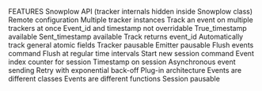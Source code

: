 FEATURES
Snowplow API (tracker internals hidden inside Snowplow class)
Remote configuration
Multiple tracker instances
Track an event on multiple trackers at once
Event_id and timestamp not overridable
True_timestamp available
Sent_timestamp available
Track returns event_id
Automatically track general atomic fields
Tracker pausable
Emitter pausable
Flush events command
Flush at regular time intervals
Start new session command
Event index counter for session
Timestamp on session
Asynchronous event sending
Retry with exponential back-off
Plug-in architecture
Events are different classes
Events are different functions
Session pausable
